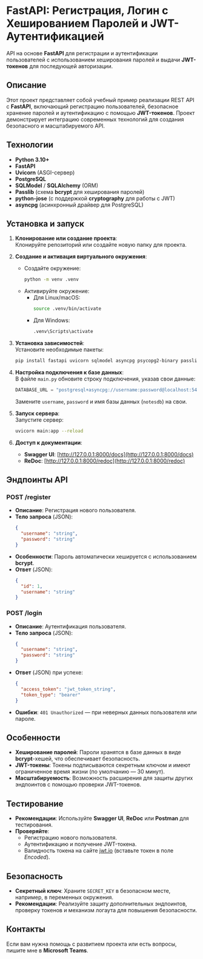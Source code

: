 # FastAPI: Регистрация, Логин с Хешированием Паролей и JWT-Аутентификацией

API на основе **FastAPI** для регистрации и аутентификации пользователей с использованием хеширования паролей и выдачи **JWT-токенов** для последующей авторизации.

## Описание

Этот проект представляет собой учебный пример реализации REST API с **FastAPI**, включающий регистрацию пользователей, безопасное хранение паролей и аутентификацию с помощью **JWT-токенов**. Проект демонстрирует интеграцию современных технологий для создания безопасного и масштабируемого API.

## Технологии

- **Python 3.10+**
- **FastAPI**
- **Uvicorn** (ASGI-сервер)
- **PostgreSQL**
- **SQLModel** / **SQLAlchemy** (ORM)
- **Passlib** (схема **bcrypt** для хеширования паролей)
- **python-jose** (с поддержкой **cryptography** для работы с JWT)
- **asyncpg** (асинхронный драйвер для PostgreSQL)

## Установка и запуск

1. **Клонирование или создание проекта**:  
   Клонируйте репозиторий или создайте новую папку для проекта.

2. **Создание и активация виртуального окружения**:  
   - Создайте окружение:
     ```bash
     python -m venv .venv
     ```
   - Активируйте окружение:
     - Для Linux/macOS:
       ```bash
       source .venv/bin/activate
       ```
     - Для Windows:
       ```bash
       .venv\Scripts\activate
       ```

3. **Установка зависимостей**:  
   Установите необходимые пакеты:
   ```bash
   pip install fastapi uvicorn sqlmodel asyncpg psycopg2-binary passlib[bcrypt] "python-jose[cryptography]"
   ```

4. **Настройка подключения к базе данных**:  
   В файле `main.py` обновите строку подключения, указав свои данные:
   ```python
   DATABASE_URL = "postgresql+asyncpg://username:password@localhost:5432/notesdb"
   ```
   Замените `username`, `password` и имя базы данных (`notesdb`) на свои.

5. **Запуск сервера**:  
   Запустите сервер:
   ```bash
   uvicorn main:app --reload
   ```

6. **Доступ к документации**:  
   - **Swagger UI**: [http://127.0.0.1:8000/docs](http://127.0.0.1:8000/docs)
   - **ReDoc**: [http://127.0.0.1:8000/redoc](http://127.0.0.1:8000/redoc)

## Эндпоинты API

### POST /register
- **Описание**: Регистрация нового пользователя.
- **Тело запроса** (JSON):
  ```json
  {
    "username": "string",
    "password": "string"
  }
  ```
- **Особенности**: Пароль автоматически хешируется с использованием **bcrypt**.
- **Ответ** (JSON):
  ```json
  {
    "id": 1,
    "username": "string"
  }
  ```

### POST /login
- **Описание**: Аутентификация пользователя.
- **Тело запроса** (JSON):
  ```json
  {
    "username": "string",
    "password": "string"
  }
  ```
- **Ответ** (JSON) при успехе:
  ```json
  {
    "access_token": "jwt_token_string",
    "token_type": "bearer"
  }
  ```
- **Ошибки**: `401 Unauthorized` — при неверных данных пользователя или пароле.

## Особенности

- **Хеширование паролей**: Пароли хранятся в базе данных в виде **bcrypt**-хешей, что обеспечивает безопасность.
- **JWT-токены**: Токены подписываются секретным ключом и имеют ограниченное время жизни (по умолчанию — 30 минут).
- **Масштабируемость**: Возможность расширения для защиты других эндпоинтов с помощью проверки JWT-токенов.

## Тестирование

- **Рекомендации**: Используйте **Swagger UI**, **ReDoc** или **Postman** для тестирования.
- **Проверяйте**:
  - Регистрацию нового пользователя.
  - Аутентификацию и получение JWT-токена.
  - Валидность токена на сайте [jwt.io](https://jwt.io) (вставьте токен в поле *Encoded*).

## Безопасность

- **Секретный ключ**: Храните `SECRET_KEY` в безопасном месте, например, в переменных окружения.
- **Рекомендации**: Реализуйте защиту дополнительных эндпоинтов, проверку токенов и механизм логаута для повышения безопасности.

## Контакты

Если вам нужна помощь с развитием проекта или есть вопросы, пишите мне в **Microsoft Teams**.